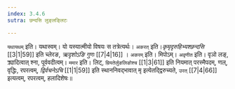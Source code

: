 ```yaml
---
index: 3.4.6
sutra: छन्दसि लुङ्लङ्लिटः

---
```

   `यथायथम्` इति। यथास्वम्। यो यस्यात्मीयो विषयः स तत्रेत्यर्थः। `अकरत्` इति।_कृमृदृरुहिभ्यश्छन्दसि_ [[3|1|59]]  इति च्लेरङ, _ऋदृशोऽङि गुणः_ [[7|4|16]] । `अकरम्` इति। मिपोऽम्। `अवृणीत` इति। वृञो लङ्, क्र्यादित्वात् श्ना, पूर्ववदीत्वम्। `ममार` इति। लिट्, `म्रियतेर्लुङलिङोश्च`  [[1|3|61]]  इति नियमात् परस्मैपदम्, णल्, वृद्धिः, रपरत्वम्, _द्विर्वचनेऽचि_ [[1|1|59]]  इति स्थाननिवद्भावात् मृ इत्येतद्द्विरुच्यते, `उरत्`  [[7|4|66]]  इत्यत्वम्, रपरत्वम्, हलादिशेषः॥
